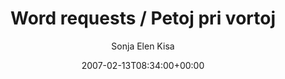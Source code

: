 ---
title: 'Word requests / Petoj pri vortoj'
posts: 85
hash: 't639'
author: 'Sonja Elen Kisa'
date: 2007-02-13T08:34:00+00:00
sources:
  - http://forums.tokipona.org/viewtopic.php%3Ft=639.html
---